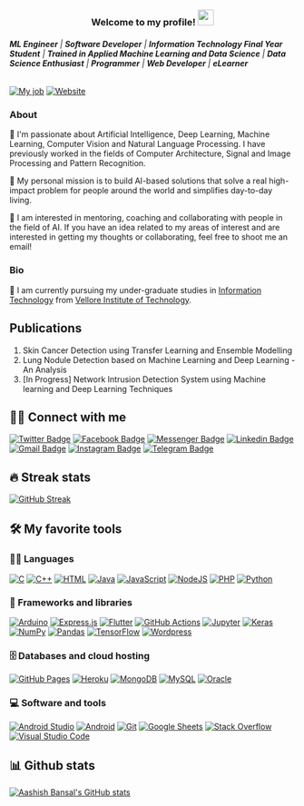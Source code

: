 <h3 align="center">
  Welcome to my profile!
  <img src="https://media.giphy.com/media/hvRJCLFzcasrR4ia7z/giphy.gif" width="28">
</h3>

###### ***ML Engineer*** | ***Software Developer*** | ***Information Technology Final Year Student*** | ***Trained in Applied Machine Learning and Data Science*** | ***Data Science Enthusiast*** | ***Programmer*** | ***Web Developer*** | ***eLearner***

<!-- [![Species](https://img.shields.io/badge/Species-Homo_sapiens-success?style=flat-square&logo=mailchimp&logoColor=white)](https://en.wikipedia.org/wiki/Homo_sapiens) -->
<!-- [![Status](https://img.shields.io/badge/Status-Stable-success?style=flat-square&logo=gravatar&logoColor=white)](https://en.wikipedia.org/wiki/Life) -->
[![My job](https://img.shields.io/badge/My%20job-Student-success?style=flat-square&logo=microgenetics&logoColor=white)](https://vit.ac.in/)
[![Website](https://img.shields.io/badge/Website-aashish22bansal.github.io-informational?style=flat-square&logo=jekyll&logoColor=white)](https://aashish22bansal.github.io)
<!-- [![Google](https://img.shields.io/badge/Google-deleted-active?style=flat-square&logo=google&logoColor=white)](https://github.com/tycrek/degoogle) -->
<!-- [![OS](https://img.shields.io/badge/OS-Windows-informational?style=flat-square&logo=apple&logoColor=white)](https://en.wikipedia.org/wiki/Windows) -->
<!-- [![OS](https://img.shields.io/badge/OS-Linux-informational?style=flat-square&logo=linux&logoColor=white)](https://en.wikipedia.org/wiki/Linux) -->
<!-- [![Editor](https://img.shields.io/badge/Editor-VSCode-blue?style=flat-square&logo=visual-studio-code&logoColor=white)](https://code.visualstudio.com/) -->
<!-- ![visitor badge](https://visitor-badge.glitch.me/badge?page_id=aashish22bansal.visitor-badge) -->
<!-- [![Years Badge](https://badges.pufler.dev/years/aashish22bansal)](https://badges.pufler.dev) -->
<!-- [![Gists Badge](https://badges.pufler.dev/gists/aashish22bansal)](https://badges.pufler.dev) -->
<!-- [![Repos Badge](https://badges.pufler.dev/repos/aashish22bansal)](https://badges.pufler.dev) -->

<!-- [![trophy](https://github-profile-trophy.vercel.app/?username=aashish22bansal)](https://github.com/ryo-ma/github-profile-trophy) -->


### About

🔭 I'm passionate about Artificial Intelligence, Deep Learning, Machine Learning, Computer Vision and Natural Language Processing. I have previously worked in the fields of Computer Architecture, Signal and Image Processing and Pattern Recognition. 

💬 My personal mission is to build AI-based solutions that solve a real high-impact problem for people around the world and simplifies day-to-day living.

👯 I am interested in mentoring, coaching and collaborating with people in the field of AI. If you have an idea related to my areas of interest and are interested in getting my thoughts or collaborating, feel free to shoot me an email! 

### Bio

🌱 I am currently pursuing my under-graduate studies in [Information Technology](https://vit.ac.in/schools/school-of-information-technology-and-engineering-for-ug-courses) from [Vellore Institute of Technology](https://www.vit.ac.in/). 

<!-- Typing SVG by aashish22bansal - https://github.com/aashish22bansal/readme-typing-svg -->
<!--p align="center">
  <a href="https://github.com/aashish22bansal/readme-typing-svg"><img src="https://readme-typing-svg.herokuapp.com/?lines=Full-stack%20web%20and%20app%20developer;Self-taught%20UI%2FUX%20Designer;10%2B%20years%20of%20coding%20experience;Always%20learning%20new%20things&center=true&width=380&height=45"></a>
</p-->

<!-- Badges template - https://github.com/badges/shields -->
<!-- YouTube Stats - https://github.com/aashish22bansal/github-readme-youtube-stats -->
<!-- View counter - https://github.com/aashish22bansal/Simple-View-Counter -->
<!--p align="center">
  <a href="https://www.youtube.com/c/DevProTips?sub_confirmation=1">
    <img alt="youtube subscribers" title="Subscribe to my YouTube channel" src="https://freshidea.com/jonah/youtube-api/subscribers-badge.php?color=red&labelColor=ce4630&label=Subscribe&style=for-the-badge"/>
  </a> 
  <a href="https://www.youtube.com/c/DevProTips">
    <img alt="youtube views" title="YouTube views" src="https://freshidea.com/jonah/youtube-api/view-count-badge-temp.php?label=Views&color=e1ad0e&labelColor=c79600&style=for-the-badge"/>
  </a>
  <a href="https://twitter.com/aashish22bansal">
    <img alt="followers" title="Follow me on Twitter" src="https://img.shields.io/twitter/follow/aashish22bansal?color=55960c&labelColor=488207&label=Follow&logo=twitter&logoColor=white&style=for-the-badge"/>
  </a>
  <a href="https://github.com/aashish22bansal">
    <img alt="followers" title="Follow me on Github" src="https://img.shields.io/github/followers/aashish22bansal?color=236ad3&labelColor=1155ba&style=for-the-badge&logo=github&label=Follow"/>
  </a>
  <a href="https://github.com/aashish22bansal/Simple-View-Counter">
    <img alt="views" title="Github views" src="https://freshidea.com/jonah/app/ghpvc"/>
  </a>
</p-->

## Publications

1. Skin Cancer Detection using Transfer Learning and Ensemble Modelling
2. Lung Nodule Detection based on Machine Learning and Deep Learning - An Analysis
3. [In Progress] Network Intrusion Detection System using Machine learning and Deep Learning Techniques


<!-- Repo info cards - https://github.com/anuraghazra/github-readme-stats -->
<!-- Small repo cards (fork) - https://github.com/aashish22bansal/github-readme-stats -->
<!--p align="left">
  <a href="https://github.com/aashish22bansal/Open-Source-Programming-E-Commerce-Website-Project"><img width="282" src="https://aashish22bansal-github-readme-stats.vercel.app/api/pin/?username=aashish22bansal&repo=Open-Source-Programming-E-Commerce-Website-Project&theme=react&bg_color=1F222E&title_color=F85D7F&icon_color=F8D866&hide_border=true&show_icons=false" alt="github-readme-streak-stats"></a>
  <a href="https://github.com/aashish22bansal/LaTeX-Gboard-Dictionary"><img width="282" src="https://aashish22bansal-github-readme-stats.vercel.app/api/pin/?username=aashish22bansal&repo=LaTeX-Gboard-Dictionary&theme=react&bg_color=1F222E&title_color=F85D7F&icon_color=F8D866&hide_border=true&show_icons=false" alt="LaTeX-Gboard-Dictionary"></a>
  <a href="https://github.com/aashish22bansal/readme-typing-svg"><img width="282" src="https://aashish22bansal-github-readme-stats.vercel.app/api/pin/?username=aashish22bansal&repo=readme-typing-svg&hide_border=true&bg_color=1F222E&title_color=F85D7F&icon_color=F8D866&theme=react&show_icons=false" alt="readme-typing-svg"></a>
  <a href="https://github.com/aashish22bansal/github-readme-youtube-stats"><img width="282" src="https://aashish22bansal-github-readme-stats.vercel.app/api/pin/?username=aashish22bansal&repo=github-readme-youtube-stats&theme=react&bg_color=1F222E&title_color=F85D7F&icon_color=F8D866&hide_border=true&show_icons=false" alt="github-readme-youtube-stats"></a>
  <a href="https://github.com/aashish22bansal/weather-app-tutorial"><img width="282" src="https://aashish22bansal-github-readme-stats.vercel.app/api/pin?username=aashish22bansal&repo=weather-app-tutorial&theme=react&bg_color=1F222E&title_color=F85D7F&icon_color=F8D866&hide_border=true&show_icons=false" alt="weather-app-tutorial"></a>
  <a href="https://github.com/aashish22bansal/unicode-formatter"><img width="282" src="https://aashish22bansal-github-readme-stats.vercel.app/api/pin/?username=aashish22bansal&repo=unicode-formatter&theme=react&bg_color=1F222E&title_color=F85D7F&icon_color=F8D866&hide_border=true&show_icons=false" alt="unicode-formatter"></a>
</p-->

<!--p align="left">
  <a href="https://github.com/aashish22bansal?tab=repositories"><img alt="All Repositories" title="All Repositories" src="https://img.shields.io/badge/-All%20Repos-2962FF?style=for-the-badge&logo=koding&logoColor=white"/></a>
</p-->

## 🙋‍♂️ Connect with me

[![Twitter Badge](https://img.shields.io/badge/-aashish22bansal-blue?style=plastic&logo=Twitter&logoColor=white&link=https://twitter.com/aashish22bansal/)](https://twitter.com/aashish22bansal/)
[![Facebook Badge](https://img.shields.io/badge/-Aashish%20Bansal-blue?style=plastic&logo=Facebook&logoColor=white&link=https://www.facebook.com/profile.php?id=100005578695799&sk=about)](https://www.facebook.com/profile.php?id=100005578695799&sk=about)
[![Messenger Badge](https://img.shields.io/badge/-Messenger-0078FF?style=flat&logo=Messenger&logoColor=white)](https://www.facebook.com/profile.php?id=100005578695799&sk=about "Connect on Facebook")
[![Linkedin Badge](https://img.shields.io/badge/-Aashish%20Bansal%20-blue?style=plastic&logo=Linkedin&logoColor=white&link=https://www.linkedin.com/in/aashish22bansal/)](https://www.linkedin.com/in/aashish22bansal/)
[![Gmail Badge](https://img.shields.io/badge/-aashish22bansal@gmail.com-c14438?style=plastic&logo=Gmail&logoColor=white&link=mailto:aashish22bansal@gmail.com)](mailto:aashish22bansal@gmail.com)
[![Instagram Badge](https://img.shields.io/badge/-aashish2208bansal-purple?style=plastic&logo=instagram&logoColor=white&link=https://instagram.com/aashish2208bansal/)](https://instagram.com/aashish2208bansal)
[![Telegram Badge](https://img.shields.io/badge/-@aashish22bansal-0088CC?style=flat&logo=Telegram&logoColor=white)](https://t.me/aashish22bansal "Contact on Telegram")


<!-- Badges template - https://github.com/badges/shields -->
<!--p align="center">
  <a href="https://www.youtube.com/c/DevProTips">
    <img alt="Youtube" title="Youtube" src="https://img.shields.io/badge/-YouTube-red?style=for-the-badge&logo=youtube&logoColor=white"/>
  </a>
  <a href="https://twitter.com/Aashish19830078">
    <img alt="Twitter" title="Twitter" src="https://img.shields.io/badge/-Twitter-1DA1F2?style=for-the-badge&logo=twitter&logoColor=white"/>
  </a>
  <a href="https://discord.gg/Aashish Bansal#0148" alt="Dev Pro Tips Discussion & Support Server">
    <img src="https://img.shields.io/badge/-Discord-7289DA?style=for-the-badge&logoColor=white&logo=discord"/>
  </a>
  <a href="https://dev.to/aashish22bansal">
    <img alt="Dev.to" title="aashish22bansal Dev.to" src="https://img.shields.io/badge/DEV.TO-3835D3.svg?&style=for-the-badge&logo=dev.to&logoColor=white">
  </a>
  <a href="https://instagram.com/aashish2208bansal">
    <img alt="Instagram" title="aashish22bansal " src="https://img.shields.io/badge/DEV.TO-3835D3.svg?&style=for-the-badge&logo=dev.to&logoColor=white">
  </a>
  <a href="https://ko-fi.com/jlawrence">
    <img alt="Ko-fi" title="Buy me a coffee" src="https://img.shields.io/badge/-Support-FF5E5B?style=for-the-badge&logo=ko-fi&logoColor=white"/>
  </a>
  <a href="http://eyl327.mywebcommunity.org/promos/">
    <img alt="Free Stuff" title="Free gifts for you" src="https://img.shields.io/badge/-free%20promos-D1A104?style=for-the-badge&logo=coveralls&logoColor=white"/>
  </a>
</p-->

## 🔥 Streak stats
[![GitHub Streak](http://github-readme-streak-stats.herokuapp.com?user=aashish22bansal&hide_border=true)](https://git.io/streak-stats)
<!-- GitHub Readme Streak Stats - https://github.com/aashish22bansal/github-readme-streak-stats >
<p align="center">
  <a href="https://github.com/aashish22bansal/github-readme-streak-stats">
    <img title="🔥 Get streak stats for your profile at git.io/streak-stats" alt="aashish22bansal's streak" src="https://github-readme-streak-stats.herokuapp.com/?user=aashish22bansal&theme=monokai-metallian&hide_border=true"/>
  </a>
  <p align="center">🔥 Get streak stats for your profile at <a href="https://git.io/streak-stats">git.io/streak-stats</a></p>
</p>

<Some badges are from https://github.com/Ileriayo/markdown-badges -->

## 🛠️ My favorite tools

### 👨‍💻 Languages

<p>
    <a href="https://github.com/search?q=user%3Aaashish22bansal+is%3Arepo+language%3Ac"><img alt="C" src="https://img.shields.io/badge/C%20-%232370ED.svg?logo=c&logoColor=white"></a>
    <a href="https://github.com/search?q=user%3Aaashish22bansal+is%3Arepo+language%3Acpp"><img alt="C++" src="https://img.shields.io/badge/C++%20-%2300599C.svg?logo=c%2B%2B&logoColor=white"></a>
    <a href="https://github.com/search?q=user%3Aaashish22bansal+is%3Arepo+language%3Ahtml"><img alt="HTML" src="https://img.shields.io/badge/HTML%20-%23E34F26.svg?logo=html5&logoColor=white"></a>
    <a href="https://github.com/search?q=user%3Aaashish22bansal+is%3Arepo+language%3Ajava"><img alt="Java" src="https://img.shields.io/badge/Java-%23007396.svg?logo=java&logoColor=white"></a>
    <a href="https://github.com/search?q=user%3Aaashish22bansal+is%3Arepo+language%3Ajavascript"><img alt="JavaScript" src="https://img.shields.io/badge/JavaScript%20-%23F7DF1E.svg?logo=javascript&logoColor=black"></a>
    <a href="https://github.com/search?q=user%3Aaashish22bansal+is%3Arepo+language%3Ajavascript"><img alt="NodeJS" src="https://img.shields.io/badge/Node.js%20-%2343853D.svg?logo=node.js&logoColor=white"></a>
    <a href="https://github.com/search?q=user%3Aaashish22bansal+is%3Arepo+language%3Aphp"><img alt="PHP" src="https://img.shields.io/badge/PHP-%23777BB4.svg?logo=php&logoColor=white"></a>
    <a href="https://github.com/search?q=user%3Aaashish22bansal+is%3Arepo+language%3Apython"><img alt="Python" src="https://img.shields.io/badge/Python%20-%2314354C.svg?logo=python&logoColor=white"></a>
</p>

### 🧰 Frameworks and libraries

<p>
    <a href="#"><img alt="Arduino" src="https://img.shields.io/badge/-Arduino-00979D?logo=Arduino&logoColor=white"></a>
    <a href="#"><img alt="Express.js" src="https://img.shields.io/badge/Express.js%20-%23404d59.svg?logo=express&logoColor=white"></a>
    <a href="#"><img alt="Flutter" src="https://img.shields.io/badge/Flutter%20-%2302569B.svg?logo=flutter&logoColor=white"></a>
    <a href="#"><img alt="GitHub Actions" src="https://img.shields.io/badge/GitHub%20Actions%20-%232671E5.svg?logo=github%20actions&logoColor=white"></a>
    <a href="#"><img alt="Jupyter" src="https://img.shields.io/badge/Jupyter%20-%23F37626.svg?logo=Jupyter&logoColor=white"></a>
    <a href="#"><img alt="Keras" src="https://img.shields.io/badge/Keras%20-%23D00000.svg?logo=Keras&logoColor=white"></a>
    <a href="#"><img alt="NumPy" src="https://img.shields.io/badge/Numpy%20-%23013243.svg?logo=numpy&logoColor=white"></a>
    <a href="#"><img alt="Pandas" src="https://img.shields.io/badge/Pandas%20-%23150458.svg?logo=pandas&logoColor=white"></a>
    <a href="#"><img alt="TensorFlow" src="https://img.shields.io/badge/TensorFlow%20-%23FF6F00.svg?logo=TensorFlow&logoColor=white"></a>
    <a href="#"><img alt="Wordpress" src="https://img.shields.io/badge/Wordpress-21759B?logo=wordpress&logoColor=white"></a>
</p>

### 🗄️ Databases and cloud hosting

<p>
    <a href="#"><img alt="GitHub Pages" src="https://img.shields.io/badge/GitHub%20Pages-%23327FC7.svg?logo=github&logoColor=white"></a>
    <a href="#"><img alt="Heroku" src="https://img.shields.io/badge/Heroku%20-%23430098.svg?logo=heroku&logoColor=white"></a>
    <a href="#"><img alt="MongoDB" src ="https://img.shields.io/badge/MongoDB-%234ea94b.svg?logo=mongodb&logoColor=white"></a>
    <a href="#"><img alt="MySQL" src="https://img.shields.io/badge/MySQL-%2300f.svg?logo=mysql&logoColor=white"></a>
    <a href="#"><img alt="Oracle" src ="https://img.shields.io/badge/Oracle%20-%23F00000.svg?logo=oracle&logoColor=white"></a>
</p>

### 💻 Software and tools

<p>
    <a href="#"><img alt="Android Studio" src="https://img.shields.io/badge/Android%20Studio-008678.svg?logo=android-studio&logoColor=white"></a>
    <a href="#"><img alt="Android" src="https://img.shields.io/badge/Android-3DDC84?logo=android&logoColor=white"></a>
    <a href="#"><img alt="Git" src="https://img.shields.io/badge/Git%20-%23F05033.svg?logo=git&logoColor=white"></a>
    <a href="#"><img alt="Google Sheets" src="https://img.shields.io/badge/Google%20Sheets%20-%2334A853.svg?logo=google%20sheets&logoColor=white"></a>
    <a href="#"><img alt="Stack Overflow" src="https://img.shields.io/badge/-Stack%20Overflow-FE7A16?logo=stack-overflow&logoColor=white"></a>
    <a href="#"><img alt="Visual Studio Code" src="https://img.shields.io/badge/Visual%20Studio%20Code-0078d7.svg?logo=visual-studio-code&logoColor=white"></a>
</p>

## 📊 Github stats
[![Aashish Bansal's GitHub stats](https://github-readme-stats.vercel.app/api?username=aashish22bansal&count_private=false&show_icons=true&include_all_commits=true)](https://github.com/aashish22bansal/github-readme-stats)

<!-- [![Top Langs](https://github-readme-stats.vercel.app/api/top-langs/?username=aashish22bansal&langs_count=15)](https://github.com/aashish22bansal/github-readme-stats) -->

<!-- [![Aashish Bansal's wakatime stats](https://github-readme-stats.vercel.app/api/wakatime?username=aashish22bansal)](https://github.com/aashish22bansal/github-readme-stats) -->

<!-- https://github.com/anuraghazra/github-readme-stats>
<details> 
  <summary>💻 GitHub Profile Stats</summary>
  <br/>
    <a href="https://github.com/aashish22bansal/github-readme-stats"><img alt="aashish22bansal's Github Stats" src="https://aashish22bansal-github-readme-stats.vercel.app/api?username=aashish22bansal&show_icons=true&count_private=true&theme=react&hide_border=true&bg_color=1F222E&title_color=F85D7F&icon_color=F8D866" /></a>
  <a href="https://github.com/aashish22bansal/github-readme-stats"><img alt="aashish22bansal's Top Languages" src="https://aashish22bansal-github-readme-stats.vercel.app/api/top-langs/?username=aashish22bansal&langs_count=8&layout=compact&theme=react&hide_border=true&bg_color=1F222E&title_color=F85D7F&icon_color=F8D866" /></a>
  <br/>
  <b>Note:</b> Top languages is only a metric of the languages my public code consists of and doesn't reflect experience or skill level.
</details-->


<!-- https://github.com/jamesgeorge007/github-activity-readme>
<details>
  <summary>⚡ Recent GitHub Activity</summary>
  <br/>

<START_SECTION:activity>
1. ❗️ Opened issue [#9](https://github.com/aashish22bansal/readme-typing-svg/issues/9) in [aashish22bansal/readme-typing-svg](https://github.com/aashish22bansal/readme-typing-svg)
2. 🗣 Commented on [#5515](https://github.com/simple-icons/simple-icons/issues/5515) in [simple-icons/simple-icons](https://github.com/simple-icons/simple-icons)
3. 🗣 Commented on [#5518](https://github.com/simple-icons/simple-icons/issues/5518) in [simple-icons/simple-icons](https://github.com/simple-icons/simple-icons)
4. 🗣 Commented on [#5515](https://github.com/simple-icons/simple-icons/issues/5515) in [simple-icons/simple-icons](https://github.com/simple-icons/simple-icons)
5. 💪 Opened PR [#5518](https://github.com/simple-icons/simple-icons/pull/5518) in [simple-icons/simple-icons](https://github.com/simple-icons/simple-icons)
<END_SECTION:activity>
</details-->

<!-- https://github.com/ashutosh00710/github-readme-activity-graph -->
<!-- <a href="https://github.com/aashish22bansal/github-readme-activity-graph"><img alt="aashish22bansal's Activity Graph" src="https://activity-graph.herokuapp.com/graph?username=aashish22bansal&bg_color=1F222E&color=F8D866&line=F85D7F&point=FFFFFF&hide_border=true" /></a> -->